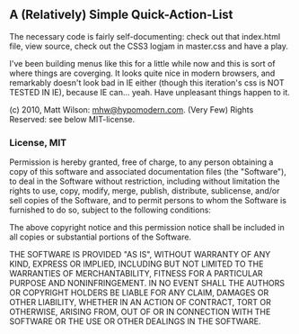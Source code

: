 ## A (Relatively) Simple Quick-Action-List

The necessary code is fairly self-documenting: check out that index.html file, view source, check out the CSS3 logjam in master.css and have a play.

I've been building menus like this for a little while now and this is sort of where things are coverging. It looks quite nice in modern browsers, and remarkably doesn't look bad in IE either (though this iteration's css is NOT TESTED IN IE), because IE can... yeah. Have unpleasant things happen to it.

(c) 2010, Matt Wilson: mhw@hypomodern.com. (Very Few) Rights Reserved: see below MIT-license.

### License, MIT

Permission is hereby granted, free of charge, to any person
obtaining a copy of this software and associated documentation
files (the "Software"), to deal in the Software without
restriction, including without limitation the rights to use,
copy, modify, merge, publish, distribute, sublicense, and/or sell
copies of the Software, and to permit persons to whom the
Software is furnished to do so, subject to the following
conditions:

The above copyright notice and this permission notice shall be
included in all copies or substantial portions of the Software.

THE SOFTWARE IS PROVIDED "AS IS", WITHOUT WARRANTY OF ANY KIND,
EXPRESS OR IMPLIED, INCLUDING BUT NOT LIMITED TO THE WARRANTIES
OF MERCHANTABILITY, FITNESS FOR A PARTICULAR PURPOSE AND
NONINFRINGEMENT. IN NO EVENT SHALL THE AUTHORS OR COPYRIGHT
HOLDERS BE LIABLE FOR ANY CLAIM, DAMAGES OR OTHER LIABILITY,
WHETHER IN AN ACTION OF CONTRACT, TORT OR OTHERWISE, ARISING
FROM, OUT OF OR IN CONNECTION WITH THE SOFTWARE OR THE USE OR
OTHER DEALINGS IN THE SOFTWARE.